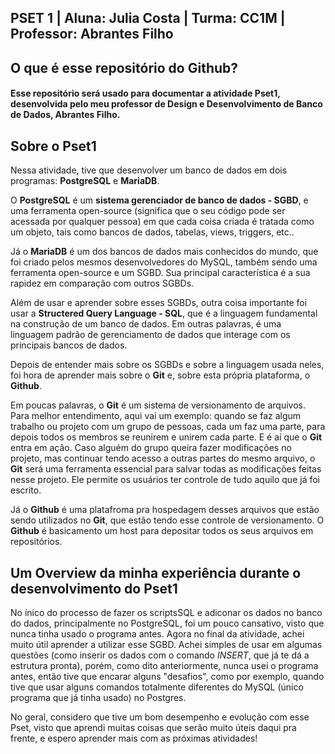 ## **PSET 1** | Aluna: Julia Costa | Turma: CC1M | Professor: Abrantes Filho
## O que é esse repositório do Github?
#### Esse repositório será usado para documentar a atividade Pset1, desenvolvida pelo meu professor de Design e Desenvolvimento de Banco de Dados, Abrantes Filho.
## Sobre o Pset1
Nessa atividade, tive que desenvolver um banco de dados em dois programas: **PostgreSQL** e **MariaDB**.

O **PostgreSQL** é um **sistema gerenciador de banco de dados - SGBD**, e uma ferramenta open-source (significa que o seu código pode ser acessada por qualquer pessoa)  em que cada coisa criada é tratada como um objeto, tais como bancos de dados, tabelas, views, triggers, etc..

Já o **MariaDB** é um dos bancos de dados mais conhecidos do mundo, que foi criado pelos mesmos desenvolvedores do MySQL, também sendo uma ferramenta open-source e um SGBD. Sua principal característica é a sua rapidez em comparação com outros SGBDs.

Além de usar e aprender sobre esses SGBDs, outra coisa importante foi usar a **Structered Query Language - SQL**, que é a linguagem fundamental na construção de um banco de dados. Em outras palavras,  é uma linguagem padrão de gerenciamento de dados que interage com os principais bancos de dados.

Depois de entender mais sobre os SGBDs e sobre a linguagem usada neles, foi hora de aprender mais sobre o **Git** e, sobre esta própria plataforma, o **Github**. 

Em poucas palavras, o **Git** é um sistema de versionamento de arquivos. Para melhor entendimento, aqui vai um exemplo: quando se faz algum trabalho ou projeto com um grupo de pessoas, cada um faz uma parte, para depois todos os membros se reunirem e unirem cada parte. E é aí que o **Git** entra em ação. Caso alguém do grupo queira fazer modificações no projeto, mas continuar tendo acesso a outras partes do mesmo arquivo, o **Git** será uma ferramenta essencial para salvar todas as modificações feitas nesse projeto. Ele permite os usuários ter controle de tudo aquilo que já foi escrito.

Já o **Github** é uma platafroma pra hospedagem desses arquivos que estão sendo utilizados no **Git**, que estão tendo esse controle de versionamento. O **Github** é basicamento um host para depositar todos os seus arquivos em repositórios.


## Um Overview da minha experiência durante o desenvolvimento do Pset1
No ínico do processo de fazer os scriptsSQL e adiconar os dados no banco do dados, principalmente no PostgreSQL, foi um pouco cansativo, visto que
nunca tinha usado o programa antes. Agora no final da atividade, achei muito útil aprender a utilizar esse SGBD. Achei simples de usar em algumas questões
(como inserir os dados com o comando *INSERT*, que já te dá a estrutura pronta), porém, como dito anteriormente, nunca usei o programa antes, então tive que encarar alguns "desafios", como por exemplo, quando tive que usar alguns comandos totalmente diferentes do MySQL (único programa que já tinha usado) no Postgres.

No geral, considero que tive um bom desempenho e evolução com esse Pset, visto que aprendi muitas coisas que serão muito úteis daqui pra frente, e espero aprender mais com as próximas atividades!
